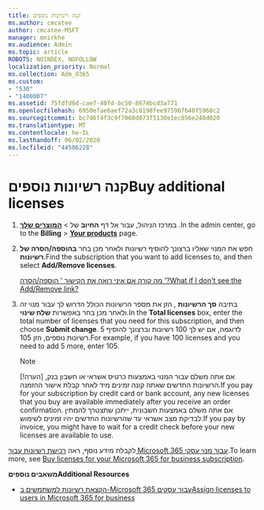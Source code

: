 ```yaml
---
title: קנה רשיונות נוספים
ms.author: cmcatee
author: cmcatee-MSFT
manager: mnirkhe
ms.audience: Admin
ms.topic: article
ROBOTS: NOINDEX, NOFOLLOW
localization_priority: Normal
ms.collection: Adm_O365
ms.custom:
- "530"
- "1400007"
ms.assetid: 75fdfd6d-cae7-40fd-bc50-8674bcd3a771
ms.openlocfilehash: 6950efae6aef72a3c8198fee97596f640f5968c2
ms.sourcegitcommit: bc7d6f4f3c9f7060d073f5130e1ec856e248d020
ms.translationtype: MT
ms.contentlocale: he-IL
ms.lasthandoff: 06/02/2020
ms.locfileid: "44506228"
---
```

# <a name="buy-additional-licenses"></a><span data-ttu-id="bf54c-102">קנה רשיונות נוספים</span><span class="sxs-lookup"><span data-stu-id="bf54c-102">Buy additional licenses</span></span>

1. <span data-ttu-id="bf54c-103">במרכז הניהול, עבור אל דף **החיוב** של \> [**המוצרים שלך**](https://go.microsoft.com/fwlink/p/?linkid=842054) .</span><span class="sxs-lookup"><span data-stu-id="bf54c-103">In the admin center, go to the **Billing** \> **[Your products](https://go.microsoft.com/fwlink/p/?linkid=842054)** page.</span></span>

2. <span data-ttu-id="bf54c-104">חפש את המנוי שאליו ברצונך להוסיף רשיונות ולאחר מכן בחר **בהוספה/הסרה של רשיונות**.</span><span class="sxs-lookup"><span data-stu-id="bf54c-104">Find the subscription that you want to add licenses to, and then select **Add/Remove licenses**.</span></span>

    [<span data-ttu-id="bf54c-105">מה קורה אם איני רואה את הקישור ' הוספה/הסרה '?</span><span class="sxs-lookup"><span data-stu-id="bf54c-105">What if I don't see the Add/Remove link?</span></span>](https://docs.microsoft.com/microsoft-365/commerce/licenses/buy-licenses)

3. <span data-ttu-id="bf54c-106">בתיבה **סך הרשיונות** , הזן את מספר הרשיונות הכולל הדרוש לך עבור מנוי זה ולאחר מכן בחר באפשרות **שלח שינוי**.</span><span class="sxs-lookup"><span data-stu-id="bf54c-106">In the **Total licenses** box, enter the total number of licenses that you need for this subscription, and then choose **Submit change**.</span></span> <span data-ttu-id="bf54c-107">לדוגמה, אם יש לך 100 רשיונות וברצונך להוסיף 5 רשיונות נוספים, הזן 105.</span><span class="sxs-lookup"><span data-stu-id="bf54c-107">For example, if you have 100 licenses and you need to add 5 more, enter 105.</span></span>

    > [!NOTE]
    > <span data-ttu-id="bf54c-108">[!הערה]  אם אתה משלם עבור המנוי באמצעות כרטיס אשראי או חשבון בנק, הרשיונות החדשים שאתה קונה זמינים מיד לאחר קבלת אישור ההזמנה.</span><span class="sxs-lookup"><span data-stu-id="bf54c-108">If you pay for your subscription by credit card or bank account, any new licenses that you buy are available immediately after you receive an order confirmation.</span></span> <span data-ttu-id="bf54c-109">אם אתה משלם באמצעות חשבונית, ייתכן שתצטרך להמתין לבדיקת מצב אשראי עד שהרשיונות החדשים יהיו זמינים לשימוש.</span><span class="sxs-lookup"><span data-stu-id="bf54c-109">If you pay by invoice, you might have to wait for a credit check before your new licenses are available to use.</span></span>

<span data-ttu-id="bf54c-110">לקבלת מידע נוסף, ראה [רכישת רשיונות עבור Microsoft 365 עבור מנוי עסקי](https://docs.microsoft.com/microsoft-365/commerce/licenses/buy-licenses).</span><span class="sxs-lookup"><span data-stu-id="bf54c-110">To learn more, see [Buy licenses for your Microsoft 365 for business subscription](https://docs.microsoft.com/microsoft-365/commerce/licenses/buy-licenses).</span></span>  

<span data-ttu-id="bf54c-111">**משאבים נוספים**</span><span class="sxs-lookup"><span data-stu-id="bf54c-111">**Additional Resources**</span></span>

- [<span data-ttu-id="bf54c-112">הקצאת רשיונות למשתמשים ב-Microsoft 365 עבור עסקים</span><span class="sxs-lookup"><span data-stu-id="bf54c-112">Assign licenses to users in Microsoft 365 for business</span></span>](https://docs.microsoft.com/microsoft-365/admin/add-users/add-users)